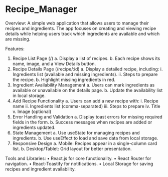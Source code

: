 # Recipe_Manager
Overview:
A simple web application that allows users to manage their recipes and ingredients. The app focuses on creating and viewing recipe details while helping users track which ingredients are available and which are missing.

Features:
1.	Recipe List Page (/)
a.	Display a list of recipes.
b.	Each recipe shows its name, image, and a View Details button.
2.	Recipe Details Page (/recipe/:id)
a.	Display a detailed recipe, including:
i.	Ingredients list (available and missing ingredients).
ii.	Steps to prepare the recipe.
b.	Highlight missing ingredients in red.
3.	Ingredient Availability Management
a.	Users can mark ingredients as available or unavailable on the details page.
b.	Update the availability list in local storage.
4.	Add Recipe Functionality
a.	Users can add a new recipe with:
i.	Recipe name
ii.	Ingredients list (comma-separated)
iii.	Steps to prepare
iv.	Title
v.	Image (optional)
5.	Error Handling and Validation
a.	Display toast errors for missing required fields in the form.
b.	Success messages when recipes are added or ingredients updated.
6.	State Management
a.	Use useState for managing recipes and ingredients.
b.	Use useEffect to load and save data from local storage.
7.	Responsive Design
a.	Mobile: Recipes appear in a single-column card list.
b.	Desktop/Tablet: Grid layout for better presentation.

Tools and Libraries:
•	React.js for core functionality.
•	React Router for navigation.
•	React-Toastify for notifications.
•	Local Storage for saving recipes and ingredient availability.

